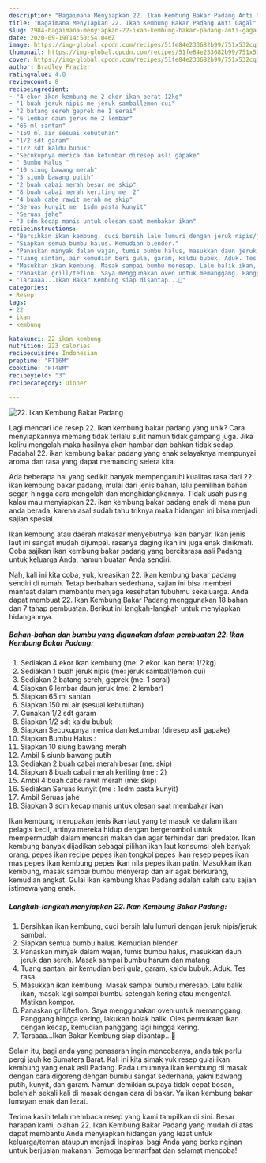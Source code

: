 ```yaml
---
description: "Bagaimana Menyiapkan 22. Ikan Kembung Bakar Padang Anti Gagal"
title: "Bagaimana Menyiapkan 22. Ikan Kembung Bakar Padang Anti Gagal"
slug: 2984-bagaimana-menyiapkan-22-ikan-kembung-bakar-padang-anti-gagal
date: 2020-09-19T14:50:54.046Z
image: https://img-global.cpcdn.com/recipes/51fe84e233682b99/751x532cq70/22-ikan-kembung-bakar-padang-foto-resep-utama.jpg
thumbnail: https://img-global.cpcdn.com/recipes/51fe84e233682b99/751x532cq70/22-ikan-kembung-bakar-padang-foto-resep-utama.jpg
cover: https://img-global.cpcdn.com/recipes/51fe84e233682b99/751x532cq70/22-ikan-kembung-bakar-padang-foto-resep-utama.jpg
author: Bradley Frazier
ratingvalue: 4.8
reviewcount: 8
recipeingredient:
- "4 ekor ikan kembung me 2 ekor ikan berat 12kg"
- "1 buah jeruk nipis me jeruk samballemon cui"
- "2 batang sereh geprek me 1 serai"
- "6 lembar daun jeruk me 2 lembar"
- "65 ml santan"
- "150 ml air sesuai kebutuhan"
- "1/2 sdt garam"
- "1/2 sdt kaldu bubuk"
- "Secukupnya merica dan ketumbar diresep asli gapake"
- " Bumbu Halus "
- "10 siung bawang merah"
- "5 siunb bawang putih"
- "2 buah cabai merah besar me skip"
- "8 buah cabai merah keriting me  2"
- "4 buah cabe rawit merah me skip"
- "Seruas kunyit me  1sdm pasta kunyit"
- "Seruas jahe"
- "3 sdm kecap manis untuk olesan saat membakar ikan"
recipeinstructions:
- "Bersihkan ikan kembung, cuci bersih lalu lumuri dengan jeruk nipis/jeruk sambal."
- "Siapkan semua bumbu halus. Kemudian blender."
- "Panaskan minyak dalam wajan, tumis bumbu halus, masukkan daun jeruk dan sereh. Masak sampai bumbu harum dan matang"
- "Tuang santan, air kemudian beri gula, garam, kaldu bubuk. Aduk. Tes rasa."
- "Masukkan ikan kembung. Masak sampai bumbu meresap. Lalu balik ikan, masak lagi sampai bumbu setengah kering atau mengental. Matikan kompor."
- "Panaskan grill/teflon. Saya menggunakan oven untuk memanggang. Panggang hingga kering, lakukan bolak balik. Oles permukaan ikan dengan kecap, kemudian panggang lagi hingga kering."
- "Taraaaa...Ikan Bakar Kembung siap disantap...🥰"
categories:
- Resep
tags:
- 22
- ikan
- kembung

katakunci: 22 ikan kembung 
nutrition: 223 calories
recipecuisine: Indonesian
preptime: "PT16M"
cooktime: "PT48M"
recipeyield: "3"
recipecategory: Dinner

---
```



![22. Ikan Kembung Bakar Padang](https://img-global.cpcdn.com/recipes/51fe84e233682b99/751x532cq70/22-ikan-kembung-bakar-padang-foto-resep-utama.jpg)

Lagi mencari ide resep 22. ikan kembung bakar padang yang unik? Cara menyiapkannya memang tidak terlalu sulit namun tidak gampang juga. Jika keliru mengolah maka hasilnya akan hambar dan bahkan tidak sedap. Padahal 22. ikan kembung bakar padang yang enak selayaknya mempunyai aroma dan rasa yang dapat memancing selera kita.

Ada beberapa hal yang sedikit banyak mempengaruhi kualitas rasa dari 22. ikan kembung bakar padang, mulai dari jenis bahan, lalu pemilihan bahan segar, hingga cara mengolah dan menghidangkannya. Tidak usah pusing kalau mau menyiapkan 22. ikan kembung bakar padang enak di mana pun anda berada, karena asal sudah tahu triknya maka hidangan ini bisa menjadi sajian spesial.

Ikan kembung atau daerah makasar menyebutnya ikan banyar. Ikan jenis laut ini sangat mudah dijumpai. rasanya daging ikan ini juga enak dinikmati. Coba sajikan ikan kembung bakar padang yang bercitarasa asli Padang untuk keluarga Anda, namun buatan Anda sendiri.


Nah, kali ini kita coba, yuk, kreasikan 22. ikan kembung bakar padang sendiri di rumah. Tetap berbahan sederhana, sajian ini bisa memberi manfaat dalam membantu menjaga kesehatan tubuhmu sekeluarga. Anda dapat membuat 22. Ikan Kembung Bakar Padang menggunakan 18 bahan dan 7 tahap pembuatan. Berikut ini langkah-langkah untuk menyiapkan hidangannya.

<!--inarticleads1-->

##### Bahan-bahan dan bumbu yang digunakan dalam pembuatan 22. Ikan Kembung Bakar Padang:

1. Sediakan 4 ekor ikan kembung (me: 2 ekor ikan berat 1/2kg)
1. Sediakan 1 buah jeruk nipis (me: jeruk sambal/lemon cui)
1. Sediakan 2 batang sereh, geprek (me: 1 serai)
1. Siapkan 6 lembar daun jeruk (me: 2 lembar)
1. Siapkan 65 ml santan
1. Siapkan 150 ml air (sesuai kebutuhan)
1. Gunakan 1/2 sdt garam
1. Siapkan 1/2 sdt kaldu bubuk
1. Siapkan Secukupnya merica dan ketumbar (diresep asli gapake)
1. Siapkan  Bumbu Halus :
1. Siapkan 10 siung bawang merah
1. Ambil 5 siunb bawang putih
1. Sediakan 2 buah cabai merah besar (me: skip)
1. Siapkan 8 buah cabai merah keriting (me : 2)
1. Ambil 4 buah cabe rawit merah (me: skip)
1. Sediakan Seruas kunyit (me : 1sdm pasta kunyit)
1. Ambil Seruas jahe
1. Siapkan 3 sdm kecap manis untuk olesan saat membakar ikan


Ikan kembung merupakan jenis ikan laut yang termasuk ke dalam ikan pelagis kecil, artinya mereka hidup dengan bergerombol untuk mempermudah dalam mencari makan dan agar terhindar dari predator. Ikan kembung banyak dijadikan sebagai pilihan ikan laut konsumsi oleh banyak orang. pepes ikan recipe pepes ikan tongkol pepes ikan resep pepes ikan mas pepes ikan kembung pepes ikan nila pepes ikan patin. Masukkan ikan kembung, masak sampai bumbu menyerap dan air agak berkurang, kemudian angkat. Gulai ikan kembung khas Padang adalah salah satu sajian istimewa yang enak. 

<!--inarticleads2-->

##### Langkah-langkah menyiapkan 22. Ikan Kembung Bakar Padang:

1. Bersihkan ikan kembung, cuci bersih lalu lumuri dengan jeruk nipis/jeruk sambal.
1. Siapkan semua bumbu halus. Kemudian blender.
1. Panaskan minyak dalam wajan, tumis bumbu halus, masukkan daun jeruk dan sereh. Masak sampai bumbu harum dan matang
1. Tuang santan, air kemudian beri gula, garam, kaldu bubuk. Aduk. Tes rasa.
1. Masukkan ikan kembung. Masak sampai bumbu meresap. Lalu balik ikan, masak lagi sampai bumbu setengah kering atau mengental. Matikan kompor.
1. Panaskan grill/teflon. Saya menggunakan oven untuk memanggang. Panggang hingga kering, lakukan bolak balik. Oles permukaan ikan dengan kecap, kemudian panggang lagi hingga kering.
1. Taraaaa...Ikan Bakar Kembung siap disantap...🥰


Selain itu, bagi anda yang penasaran ingin mencobanya, anda tak perlu pergi jauh ke Sumatera Barat. Kali ini kita simak yuk resep gulai ikan kembung yang enak asli Padang. Pada umumnya ikan kembung di masak dengan cara digoreng dengan bumbu sangat sederhana, yakni bawang putih, kunyit, dan garam. Namun demikian supaya tidak cepat bosan, bolehlah sekali kali di masak dengan cara di bakar. Ya ikan kembung bakar lumayan enak dan lezat. 

Terima kasih telah membaca resep yang kami tampilkan di sini. Besar harapan kami, olahan 22. Ikan Kembung Bakar Padang yang mudah di atas dapat membantu Anda menyiapkan hidangan yang lezat untuk keluarga/teman ataupun menjadi inspirasi bagi Anda yang berkeinginan untuk berjualan makanan. Semoga bermanfaat dan selamat mencoba!
